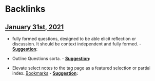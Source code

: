 
# Backlinks
## [January 31st, 2021](<January 31st, 2021.md>)
- fully formed questions, designed to be able elicit reflection or discussion. It should be context independent and fully formed.
                        - **[Suggestion](<Suggestion.md>):**

- Outline Questions sorta.
                        - **[Suggestion](<Suggestion.md>):**

- Elevate select notes to the tag page as a featured selection or partial index. [Bookmarks](<Bookmarks.md>)
                        - **[Suggestion](<Suggestion.md>):**

